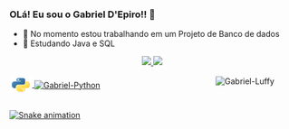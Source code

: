 ### OLá! Eu sou o Gabriel D'Epiro!! 👋

- 🔭 No momento estou trabalhando em um Projeto de Banco de dados
- 🌱 Estudando Java e SQL

<div align="center">
  <a href="https://github.com/GabrielDepiro">
  <img height="145em" src="https://github-readme-stats.vercel.app/api?username=GabrielDepiro&show_icons=true&theme=dark&include_all_commits=true&count_private=true"/>
  <img height="145em" src="https://github-readme-stats.vercel.app/api/top-langs/?username=GabrielDepiro&layout=compact&langs_count=7&theme=dark"/>
</div>
<div style="display: inline_block"><br>
   <img align="center" alt="Gabriel-Python" height="30" width="40" src="https://raw.githubusercontent.com/devicons/devicon/master/icons/python/python-original.svg">
   <img align="center" alt="Gabriel-Python" height="30" width="40" src="https://cdn.jsdelivr.net/gh/devicons/devicon/icons/java/java-original-wordmark.svg" />
         
  <img align="right" alt="Gabriel-Luffy" height="110" width="140" src="https://tenor.com/view/luffy-one-piece-luffy-smile-smile-gif-23016281.gif">
 </div>
          
  ##
![Snake animation](https://github.com/GabrielDepiro/GabrielDepiro/blob/output/github-contribution-grid-snake.svg)


